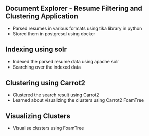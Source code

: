 ## Document Explorer - Resume Filtering and Clustering Application
* Parsed resumes in various formats using tika library in python
* Stored them in postgresql using docker

## Indexing using solr
* Indexed the parsed resume data using apache solr
* Searching over the indexed data

## Clustering using Carrot2
* Clustered the search result using Carrot2
* Learned about visualizing the clusters using Carrot2 FoamTree

## Visualizing Clusters
* Visualise clusters using FoamTree
